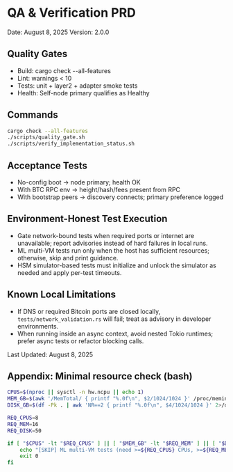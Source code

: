 # QA & Verification PRD

Date: August 8, 2025
Version: 2.0.0

## Quality Gates

- Build: cargo check --all-features
- Lint: warnings < 10
- Tests: unit + layer2 + adapter smoke tests
- Health: Self-node primary qualifies as Healthy

## Commands

```bash
cargo check --all-features
./scripts/quality_gate.sh
./scripts/verify_implementation_status.sh
```

## Acceptance Tests

- No-config boot → node primary; health OK
- With BTC RPC env → height/hash/fees present from RPC
- With bootstrap peers → discovery connects; primary preference logged

## Environment-Honest Test Execution

- Gate network-bound tests when required ports or internet are unavailable; report advisories instead of hard failures in local runs.
- ML multi-VM tests run only when the host has sufficient resources; otherwise, skip and print guidance.
- HSM simulator-based tests must initialize and unlock the simulator as needed and apply per-test timeouts.

## Known Local Limitations

- If DNS or required Bitcoin ports are closed locally, `tests/network_validation.rs` will fail; treat as advisory in developer environments.
- When running inside an async context, avoid nested Tokio runtimes; prefer async tests or refactor blocking calls.

Last Updated: August 8, 2025

## Appendix: Minimal resource check (bash)

```bash
CPUS=$(nproc || sysctl -n hw.ncpu || echo 1)
MEM_GB=$(awk '/MemTotal/ { printf "%.0f\n", $2/1024/1024 }' /proc/meminfo 2>/dev/null || echo 1)
DISK_GB=$(df -Pk . | awk 'NR==2 { printf "%.0f\n", $4/1024/1024 }' 2>/dev/null || echo 1)

REQ_CPUS=8
REQ_MEM=16
REQ_DISK=50

if [ "$CPUS" -lt "$REQ_CPUS" ] || [ "$MEM_GB" -lt "$REQ_MEM" ] || [ "$DISK_GB" -lt "$REQ_DISK" ]; then
	echo "[SKIP] ML multi-VM tests (need >=${REQ_CPUS} CPUs, >=${REQ_MEM}GB RAM, >=${REQ_DISK}GB free disk). Found: ${CPUS} CPU, ${MEM_GB}GB RAM, ${DISK_GB}GB disk."
	exit 0
fi
```
